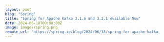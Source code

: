 ```yaml
---
layout: post
blog: "Spring"
title: "Spring for Apache Kafka 3.1.6 and 3.2.1 Available Now"
date: 2024-06-18T00:00:00Z
image: images/spring.png
remote_url: "https://spring.io/blog/2024/06/18/spring-for-apache-kafka-3-1-6-and-3-2-1-available-now"
---
```

